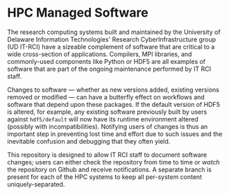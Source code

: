 # HPC Managed Software

The research computing systems built and maintained by the University of Delaware Information Technologies' Research CyberInfrastructure group (UD IT-RCI) have a sizeable complement of software that are critical to a wide cross-section of applications.  Compilers, MPI libraries, and commonly-used components like Python or HDF5 are all examples of software that are part of the ongoing maintenance performed by IT RCI staff.

Changes to software — whether as new versions added, existing versions removed or modified — can have a butterfly effect on workflows and software that depend upon these packages.  If the default version of HDF5 is altered, for example, any existing software previously built by users against `hdf5/default` will now have its runtime environment altered (possibly with incompatibilities).  Notifying users of changes is thus an important step in preventing lost time and effort due to such issues and the inevitable confusion and debugging that they often yield.

This repository is designed to allow IT RCI staff to document software changes; users can either check the repository from time to time or *watch* the repository on Github and receive notifications.  A separate branch is present for each of the HPC systems to keep all per-system content uniquely-separated.
